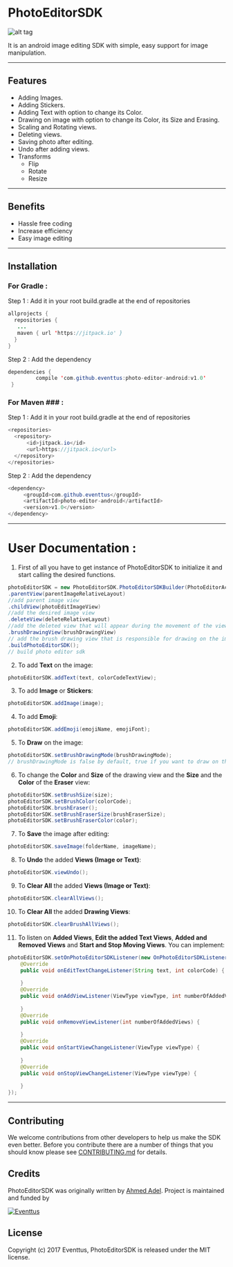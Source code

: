 # PhotoEditorSDK

![alt tag](https://s18.postimg.org/xza5yw53d/photoeditorsdk.png)

It is an android image editing SDK with simple, easy support for image manipulation.

-----------------------------------------------------------------------------------------------------

## Features
- Adding Images.
- Adding Stickers.
- Adding Text with option to change its Color.
- Drawing on image with option to change its Color, its Size and Erasing.
- Scaling and Rotating views.
- Deleting views.
- Saving photo after editing.
- Undo after adding views.
- Transforms
  - Flip
  - Rotate
  - Resize
  
-----------------------------------------------------------------------------------------------------

## Benefits
- Hassle free coding
- Increase efficiency
- Easy image editing

-----------------------------------------------------------------------------------------------------

## Installation

### For Gradle : ###
Step 1 : Add it in your root build.gradle at the end of repositories
```java
allprojects {
  repositories {
   ...
   maven { url 'https://jitpack.io' }
  }
}
```
Step 2 : Add the dependency
```java
dependencies {
         compile 'com.github.eventtus:photo-editor-android:v1.0'
 }
 ```

### For Maven ### :

Step 1 : Add it in your root build.gradle at the end of repositories
```java
<repositories>
  <repository>
      <id>jitpack.io</id>
      <url>https://jitpack.io</url>
  </repository>
</repositories>
```
Step 2 : Add the dependency
```java
<dependency>
     <groupId>com.github.eventtus</groupId>
     <artifactId>photo-editor-android</artifactId>
     <version>v1.0</version>
</dependency>
```

-----------------------------------------------------------------------------------------------------

# User Documentation :

1. First of all you have to get instance of PhotoEditorSDK to initialize it and start calling the desired functions.
```java
photoEditorSDK = new PhotoEditorSDK.PhotoEditorSDKBuilder(PhotoEditorActivity.this)
.parentView(parentImageRelativeLayout)
//add parent image view
.childView(photoEditImageView)
//add the desired image view
.deleteView(deleteRelativeLayout)
//add the deleted view that will appear during the movement of the views
.brushDrawingView(brushDrawingView)
// add the brush drawing view that is responsible for drawing on the image view
.buildPhotoEditorSDK();
// build photo editor sdk
```

2. To add **Text** on the image:
```java
photoEditorSDK.addText(text, colorCodeTextView);
```

3. To add **Image** or **Stickers**:
```java
photoEditorSDK.addImage(image);
```

4. To add **Emoji**:
```java
photoEditorSDK.addEmoji(emojiName, emojiFont);
```

5. To **Draw** on the image:
```java
photoEditorSDK.setBrushDrawingMode(brushDrawingMode);
// brushDrawingMode is false by default, true if you want to draw on the image view
```

6. To change the **Color** and **Size** of the drawing view and the **Size** and the **Color** of the **Eraser** view:
```java
photoEditorSDK.setBrushSize(size);
photoEditorSDK.setBrushColor(colorCode);
photoEditorSDK.brushEraser();
photoEditorSDK.setBrushEraserSize(brushEraserSize);
photoEditorSDK.setBrushEraserColor(color);
```

7. To **Save** the image after editing:
```java
photoEditorSDK.saveImage(folderName, imageName);
```

8. To **Undo** the added **Views (Image or Text)**:
```java
photoEditorSDK.viewUndo();
```

9. To **Clear All** the added **Views (Image or Text)**:
```java
photoEditorSDK.clearAllViews();
```

10. To **Clear All** the added **Drawing Views**:
```java
photoEditorSDK.clearBrushAllViews();
```

11. To listen on **Added Views**, **Edit the added Text Views**, **Added and Removed Views** and **Start and Stop Moving Views**. You can implement:
```java
photoEditorSDK.setOnPhotoEditorSDKListener(new OnPhotoEditorSDKListener() {
    @Override
	public void onEditTextChangeListener(String text, int colorCode) {
            
	}
	@Override
    public void onAddViewListener(ViewType viewType, int numberOfAddedViews) {
	
    }
    @Override
	public void onRemoveViewListener(int numberOfAddedViews) {
            
	}
    @Override
	public void onStartViewChangeListener(ViewType viewType) {
            
	}
    @Override
	public void onStopViewChangeListener(ViewType viewType) {
    
	}
});
```

-----------------------------------------------------------------------------------------------------

## Contributing

We welcome contributions from other developers to help us make the SDK even better.
Before you contribute there are a number of things that you should know please see [CONTRIBUTING.md](https://github.com/eventtus/photo-editor-android/blob/master/CONTRIBUTING.md) for details.

## Credits

PhotoEditorSDK was originally written by [Ahmed Adel](https://github.com/ahmed-adel-said).
Project is maintained and funded by 

[![Eventtus](http://assets.eventtus.com/logos/eventtus/standard.png)](http://eventtus.com)

## License

Copyright (c) 2017 Eventtus, PhotoEditorSDK is released under the MIT license.
